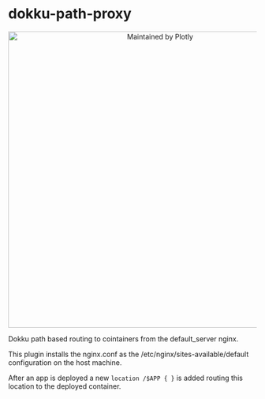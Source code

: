 dokku-path-proxy
================

<div align="center">
  <a href="https://dash.plotly.com/project-maintenance">
    <img src="https://dash.plotly.com/assets/images/maintained-by-plotly.png" width="600px" alt="Maintained by Plotly">
  </a>
</div>


Dokku path based routing to cointainers from the default_server nginx.

This plugin installs the nginx.conf as the /etc/nginx/sites-available/default configuration on the host machine.

After an app is deployed a new 
    ```
    location /$APP {
    }
    ```
is added routing this location to the deployed container.
